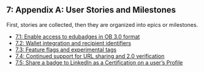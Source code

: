 7: Appendix A: User Stories and Milestones
---------------------------------------

First, stories are collected, then they are organized into epics or milestones.

* [7.1: Enable access to edubadges in OB 3.0 format](71-enable-access-to-edubadges-in-ob3-format.md)
* [7.2: Wallet integration and recipient identifiers](72-wallet-integration-and-recipient-identifiers.md)
* [7.3: Feature flags and experimental tags](73-feature-flags-and-experimental-tags.md)
* [7.4: Continued support for URL sharing and 2.0 verification](74-continued-support-for-url-sharing-and-2-verification.md)
* [7.5: Share a badge to LinkedIn as a Certification on a user’s Profile](75-share-a-badge-to-linkedin-as-a-certification-on-a-users-profile.md)
